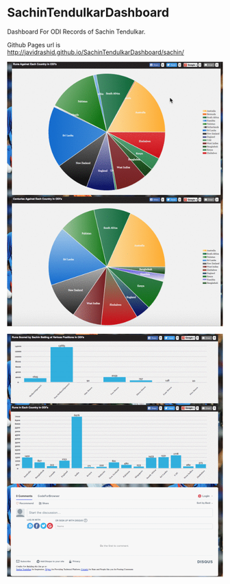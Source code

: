 SachinTendulkarDashboard
========================

Dashboard For ODI Records of Sachin Tendulkar.

Github Pages url is <a href="http://javidrashid.github.io/SachinTendulkarDashboard/sachin/" target="_blank">http://javidrashid.github.io/SachinTendulkarDashboard/sachin/</a>


![Awesome gif Demo](https://github.com/javidrashid/SachinTendulkarDashboard/blob/master/sachin/images/1.gif?raw=true)

![Demo via gif](https://github.com/javidrashid/SachinTendulkarDashboard/blob/master/sachin/images/2.gif?raw=true)